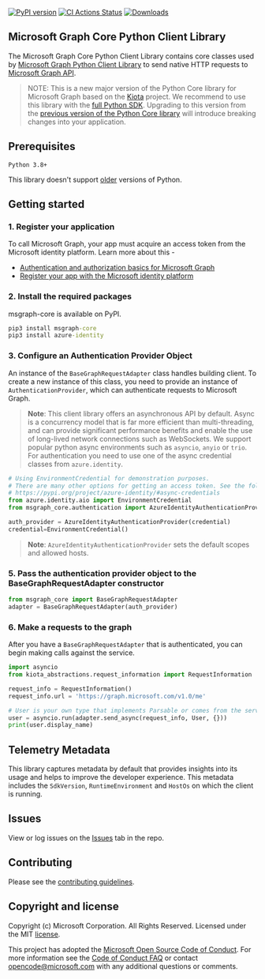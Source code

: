 [![PyPI version](https://badge.fury.io/py/msgraph-core.svg)](https://badge.fury.io/py/msgraph-core)
[![CI Actions Status](https://github.com/microsoftgraph/msgraph-sdk-python-core/actions/workflows/build.yml/badge.svg)](https://github.com/microsoftgraph/msgraph-sdk-python-core/actions/workflows/build.yml)
[![Downloads](https://pepy.tech/badge/msgraph-core)](https://pepy.tech/project/msgraph-core)

## Microsoft Graph Core Python Client Library

The Microsoft Graph Core Python Client Library contains core classes used by [Microsoft Graph Python Client Library](https://github.com/microsoftgraph/msgraph-sdk-python) to send native HTTP requests to [Microsoft Graph API](https://graph.microsoft.com).

> NOTE:
> This is a new major version of the Python Core library for Microsoft Graph based on the [Kiota](https://microsoft.github.io/kiota/) project. We recommend to use this library with the [full Python SDK](https://github.com/microsoftgraph/msgraph-sdk-python).
> Upgrading to this version from the [previous version of the Python Core library](https://pypi.org/project/msgraph-core/0.2.2/) will introduce breaking changes into your application.

## Prerequisites

    Python 3.8+

This library doesn't support [older](https://devguide.python.org/versions/) versions of Python.

## Getting started

### 1. Register your application

To call Microsoft Graph, your app must acquire an access token from the Microsoft identity platform. Learn more about this -

- [Authentication and authorization basics for Microsoft Graph](https://docs.microsoft.com/en-us/graph/auth/auth-concepts)
- [Register your app with the Microsoft identity platform](https://docs.microsoft.com/en-us/graph/auth-register-app-v2)

### 2. Install the required packages

msgraph-core is available on PyPI.

```cmd
pip3 install msgraph-core
pip3 install azure-identity
```

### 3. Configure an Authentication Provider Object

An instance of the `BaseGraphRequestAdapter` class handles building client. To create a new instance of this class, you need to provide an instance of `AuthenticationProvider`, which can authenticate requests to Microsoft Graph.

> **Note**: This client library offers an asynchronous API by default. Async is a concurrency model that is far more efficient than multi-threading, and can provide significant performance benefits and enable the use of long-lived network connections such as WebSockets. We support popular python async environments such as `asyncio`, `anyio` or `trio`. For authentication you need to use one of the async credential classes from `azure.identity`.

```py
# Using EnvironmentCredential for demonstration purposes.
# There are many other options for getting an access token. See the following for more information.
# https://pypi.org/project/azure-identity/#async-credentials
from azure.identity.aio import EnvironmentCredential
from msgraph_core.authentication import AzureIdentityAuthenticationProvider

auth_provider = AzureIdentityAuthenticationProvider(credential)
credential=EnvironmentCredential()
```

> **Note**: `AzureIdentityAuthenticationProvider` sets the default scopes and allowed hosts.

### 5. Pass the authentication provider object to the BaseGraphRequestAdapter constructor

```python
from msgraph_core import BaseGraphRequestAdapter
adapter = BaseGraphRequestAdapter(auth_provider)
```

### 6. Make a requests to the graph

After you have a `BaseGraphRequestAdapter` that is authenticated, you can begin making calls against the service.

```python
import asyncio
from kiota_abstractions.request_information import RequestInformation

request_info = RequestInformation()
request_info.url = 'https://graph.microsoft.com/v1.0/me'

# User is your own type that implements Parsable or comes from the service library
user = asyncio.run(adapter.send_async(request_info, User, {}))
print(user.display_name)
```

## Telemetry Metadata

This library captures metadata by default that provides insights into its usage and helps to improve the developer experience. This metadata includes the `SdkVersion`, `RuntimeEnvironment` and `HostOs` on which the client is running.

## Issues

View or log issues on the [Issues](https://github.com/microsoftgraph/msgraph-sdk-python-core/issues) tab in the repo.

## Contributing

Please see the [contributing guidelines](CONTRIBUTING.md).

## Copyright and license

Copyright (c) Microsoft Corporation. All Rights Reserved. Licensed under the MIT [license](LICENSE).

This project has adopted the [Microsoft Open Source Code of Conduct](https://opensource.microsoft.com/codeofconduct/). For more information see the [Code of Conduct FAQ](https://opensource.microsoft.com/codeofconduct/faq/) or contact [opencode@microsoft.com](mailto:opencode@microsoft.com) with any additional questions or comments.